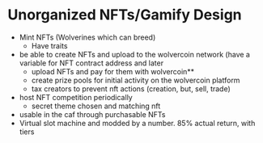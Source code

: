 # Unorganized NFTs/Gamify Design
- Mint NFTs (Wolverines which can breed)
  - Have traits
- be able to create NFTs and upload to the wolvercoin network (have a variable for NFT contract address and later 
  - upload NFTs and pay for them with wolvercoin**
  - create prize pools for initial activity on the wolvercoin platform
  - tax creators to prevent nft actions (creation, but, sell, trade)
- host NFT competition periodically
  - secret theme chosen and matching nft  
- usable in the caf through purchasable NFTs
- Virtual slot machine and modded by a number. 85% actual return, with tiers
